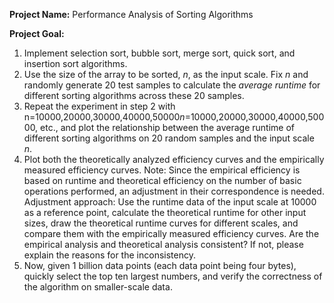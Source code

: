 **Project Name:** Performance Analysis of Sorting Algorithms

**Project Goal:** 

1. Implement selection sort, bubble sort, merge sort, quick sort, and insertion sort algorithms.
2. Use the size of the array to be sorted, *n*, as the input scale. Fix *n* and randomly generate 20 test samples to calculate the *average runtime* for different sorting algorithms across these 20 samples.
3. Repeat the experiment in step 2 with n=10000,20000,30000,40000,50000*n*=10000,20000,30000,40000,50000, etc., and plot the relationship between the average runtime of different sorting algorithms on 20 random samples and the input scale *n*.
4. Plot both the theoretically analyzed efficiency curves and the empirically measured efficiency curves. Note: Since the empirical efficiency is based on runtime and theoretical efficiency on the number of basic operations performed, an adjustment in their correspondence is needed. Adjustment approach: Use the runtime data of the input scale at 10000 as a reference point, calculate the theoretical runtime for other input sizes, draw the theoretical runtime curves for different scales, and compare them with the empirically measured efficiency curves. Are the empirical analysis and theoretical analysis consistent? If not, please explain the reasons for the inconsistency.
5. Now, given 1 billion data points (each data point being four bytes), quickly select the top ten largest numbers, and verify the correctness of the algorithm on smaller-scale data.